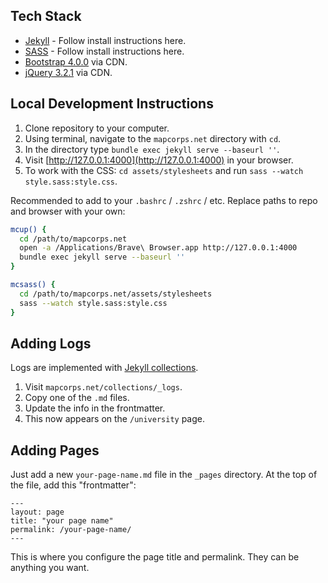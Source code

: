 ## Tech Stack

- [Jekyll](https://jekyllrb.com/docs/installation/) - Follow install instructions here.
- [SASS](https://sass-lang.com/install) - Follow install instructions here.
- [Bootstrap 4.0.0](https://getbootstrap.com/docs/4.0/getting-started/introduction/) via CDN.
- [jQuery 3.2.1](https://jquery.com/) via CDN.

## Local Development Instructions

1. Clone repository to your computer.
2. Using terminal, navigate to the `mapcorps.net` directory with `cd`.
3. In the directory type `bundle exec jekyll serve --baseurl ''`.
4. Visit [http://127.0.0.1:4000](http://127.0.0.1:4000) in your browser.
5. To work with the CSS: `cd assets/stylesheets` and run `sass --watch style.sass:style.css`.

Recommended to add to your `.bashrc` / `.zshrc` / etc. Replace paths to repo and browser with your own:

```bash
mcup() {
  cd /path/to/mapcorps.net
  open -a /Applications/Brave\ Browser.app http://127.0.0.1:4000
  bundle exec jekyll serve --baseurl ''
}

mcsass() {
  cd /path/to/mapcorps.net/assets/stylesheets
  sass --watch style.sass:style.css
}
```

## Adding Logs

Logs are implemented with [Jekyll collections](https://jekyllrb.com/docs/collections/).

1. Visit `mapcorps.net/collections/_logs`.
2. Copy one of the `.md` files.
3. Update the info in the frontmatter.
4. This now appears on the `/university` page.

## Adding Pages

Just add a new `your-page-name.md` file in the `_pages` directory. At the top of the file, add this "frontmatter":

```
---
layout: page
title: "your page name"
permalink: /your-page-name/
---
```

This is where you configure the page title and permalink. They can be anything you want.